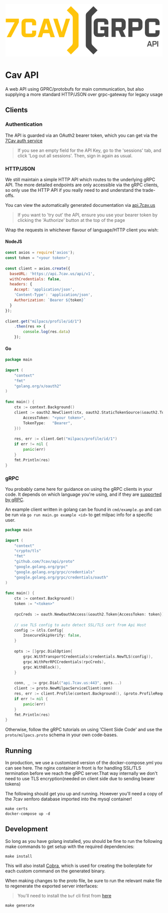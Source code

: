 <p align="center"><img src="https://github.com/7Cav/api/blob/develop/logo.png"></p>

# Cav API

A web API using GPRC/protobufs for main communication, but also supplying a more standard HTTP/JSON over grpc-gateway for legacy usage

## Clients

### Authentication

The API is guarded via an OAuth2 bearer token, which you can get via the [7Cav auth service](https://auth.7cav.us/auth/realms/7Cav/account/)

> If you see an empty field for the API Key, go to the 'sessions' tab, and click 'Log out all sessions'. Then, sign in again as usual.

### HTTP/JSON

We still maintain a simple HTTP API which routes to the underlying gRPC API. The more detailed endpoints are only accessible via the gRPC clients, so only use the HTTP API if you really need to and understand the trade-offs.

You can view the automatically generated documentation via [api.7cav.us](https://api.7cav.us)

> If you want to 'try out' the API, ensure you use your bearer token by clicking the 'Authorize' button at the top of the page 

Wrap the requests in whichever flavour of language/HTTP client you wish:

#### NodeJS

```js
const axios = require('axios');
const token = "<your token>";

const client = axios.create({
  baseURL: 'https://api.7cav.us/api/v1',
  withCredentials: false,
  headers: {
    Accept: 'application/json',
    'Content-Type': 'application/json',
    Authorization: `Bearer ${token}`
  }
});

client.get("milpacs/profile/id/1")
    .then(res => {
        console.log(res.data)
    });
```

#### Go

```go
package main

import (
    "context"
    "fmt"
    "golang.org/x/oauth2"
)

func main() {
    ctx := context.Background()
    client := oauth2.NewClient(ctx, oauth2.StaticTokenSource(&oauth2.Token{
        AccessToken: "<your token>",
        TokenType:   "Bearer",
    }))

    res, err := client.Get("milpacs/profile/id/1")
    if err != nil {
        panic(err)
    }
    fmt.Println(res)
}
```

### gRPC

You probably came here for guidance on using the gRPC clients in your code. It depends on which language you're using, and if they are [supported by gRPC](https://grpc.io/docs/languages/).

An example client written in golang can be found in `cmd/example.go` and can be run via `go run main.go example <id>` to get milpac info for a specific user.

```go
package main

import (
	"context"
    "crypto/tls"
    "fmt"
    "github.com/7cav/api/proto"
    "google.golang.org/grpc"
    "google.golang.org/grpc/credentials"
    "google.golang.org/grpc/credentials/oauth"
)

func main() {
    ctx := context.Background()
    token := "<token>"
    
    rpcCreds := oauth.NewOauthAccess(&oauth2.Token{AccessToken: token})

    // use TLS config to auto detect SSL/TLS cert from Api Host
    config := &tls.Config{
        InsecureSkipVerify: false,
    }

    opts := []grpc.DialOption{
        grpc.WithTransportCredentials(credentials.NewTLS(config)),
        grpc.WithPerRPCCredentials(rpcCreds),
        grpc.WithBlock(),
    }

    conn, _ := grpc.Dial("api.7cav.us:443", opts...)
    client := proto.NewMilpacServiceClient(conn)
    res, err := client.Profile(context.Background(), &proto.ProfileRequest{UserId: 1})
    if err != nil {
        panic(err)
    }
    fmt.Println(res)
}
```

Otherwise, follow the gRPC tutorials on using 'Client Side Code' and use the `proto/milpacs.proto` schema in your own code-bases.

## Running

In production, we use a customized version of the docker-compose.yml you can see here. The nginx container in front is for handling SSL/TLS termination before we reach the gRPC server.That way internally we don't need to use TLS encryption(needed on client side due to sending bearer tokens)

The following should get you up and running. However you'll need a copy of the 7cav xenforo database imported into the mysql container!

```shell
make certs
docker-compose up -d
```

## Development

So long as you have golang installed, you should be fine to run the following make commands to get setup with the required dependencies:

```shell
make install
```

This will also install [Cobra](https://github.com/spf13/cobra), which is used for creating the boilerplate for each custom command on the generated binary.

When making changes to the proto file, be sure to run the relevant make file to regenerate the exported server interfaces:

> You'll need to install the `buf` cli first from [here](https://github.com/bufbuild/buf)

```shell
make generate
```
